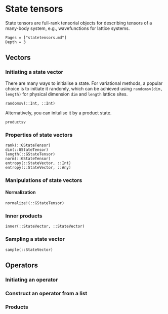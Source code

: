 # State tensors

State tensors are full-rank tensorial objects for describing tensors of a
many-body system, e.g., wavefunctions for lattice systems.

```@contents
Pages = ["statetensors.md"]
Depth = 3
```

## Vectors
### Initiating a state vector
There are many ways to initialise a state. For variational methods, a popular choice is to initiate it randomly, which can be achieved using `randomsv(dim, length)` for physical dimension `dim` and `length` lattice sites.
```@docs
randomsv(::Int, ::Int)
```

Alternatively, you can initalise it by a product state.
```@docs
productsv
```

### Properties of state vectors

```@docs
rank(::GStateTensor)
dim(::GStateTensor)
length(::GStateTensor)
norm(::GStateTensor)
entropy(::StateVector, ::Int)
entropy(::StateVector, ::Any)
```

### Manipulations of state vectors

#### Normalization
```@docs
normalize!(::GStateTensor)
```

### Inner products
```@docs
inner(::StateVector, ::StateVector)
```

### Sampling a state vector
```@docs
sample(::StateVector)
```

## Operators

### Initiating an operator

### Construct an operator from a list

### Products